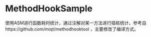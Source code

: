# MethodHookSample
使用ASM进行函数耗时统计，通过注解对某一方法进行插桩统计。参考自https://github.com/miqt/methodhooktool
，主要修改了编译方式。
